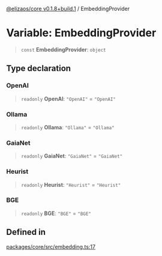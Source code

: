 [@elizaos/core v0.1.8+build.1](../index.md) / EmbeddingProvider

# Variable: EmbeddingProvider

> `const` **EmbeddingProvider**: `object`

## Type declaration

### OpenAI

> `readonly` **OpenAI**: `"OpenAI"` = `"OpenAI"`

### Ollama

> `readonly` **Ollama**: `"Ollama"` = `"Ollama"`

### GaiaNet

> `readonly` **GaiaNet**: `"GaiaNet"` = `"GaiaNet"`

### Heurist

> `readonly` **Heurist**: `"Heurist"` = `"Heurist"`

### BGE

> `readonly` **BGE**: `"BGE"` = `"BGE"`

## Defined in

[packages/core/src/embedding.ts:17](https://github.com/JoeyKhd/eliza/blob/main/packages/core/src/embedding.ts#L17)
